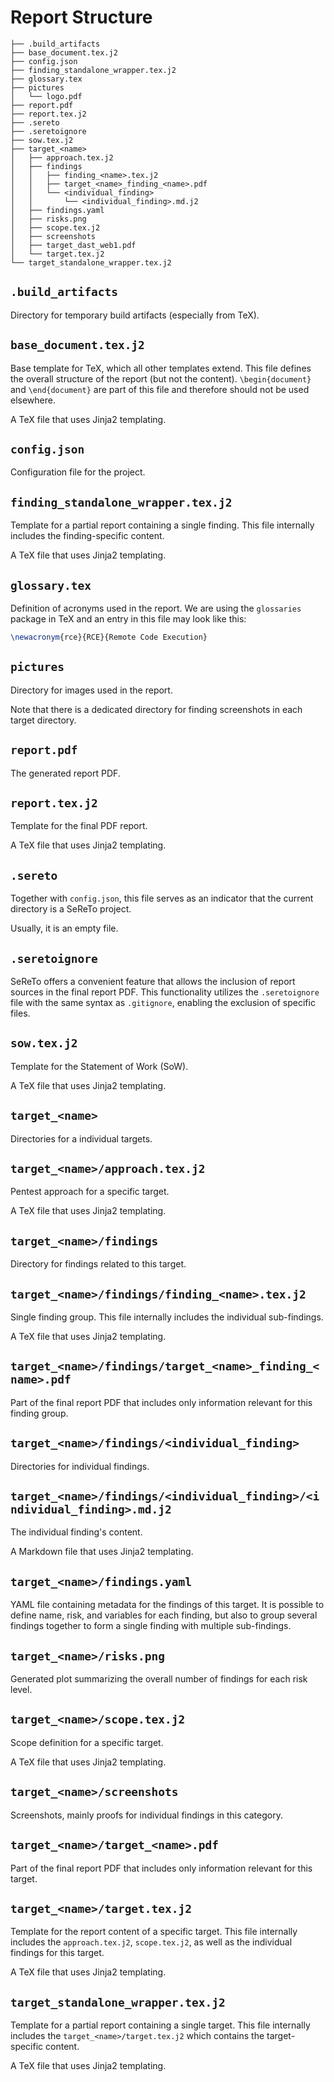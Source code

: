 # Report Structure

```text
├── .build_artifacts
├── base_document.tex.j2
├── config.json
├── finding_standalone_wrapper.tex.j2
├── glossary.tex
├── pictures
│   └── logo.pdf
├── report.pdf
├── report.tex.j2
├── .sereto
├── .seretoignore
├── sow.tex.j2
├── target_<name>
│   ├── approach.tex.j2
│   ├── findings
│   │   ├── finding_<name>.tex.j2
│   │   ├── target_<name>_finding_<name>.pdf
│   │   └── <individual_finding>
│   │       └── <individual_finding>.md.j2
│   ├── findings.yaml
│   ├── risks.png
│   ├── scope.tex.j2
│   ├── screenshots
│   ├── target_dast_web1.pdf
│   └── target.tex.j2
└── target_standalone_wrapper.tex.j2
```

## `.build_artifacts`

Directory for temporary build artifacts (especially from TeX).

## `base_document.tex.j2`

Base template for TeX, which all other templates extend. This file defines the overall structure of the report (but not the content). `\begin{document}` and `\end{document}` are part of this file and therefore should not be used elsewhere.

A TeX file that uses Jinja2 templating.

## `config.json`

Configuration file for the project.

## `finding_standalone_wrapper.tex.j2`

Template for a partial report containing a single finding. This file internally includes the finding-specific content.

A TeX file that uses Jinja2 templating.

## `glossary.tex`

Definition of acronyms used in the report. We are using the `glossaries` package in TeX and an entry in this file may look like this:

```tex
\newacronym{rce}{RCE}{Remote Code Execution}
```

## `pictures`

Directory for images used in the report.

Note that there is a dedicated directory for finding screenshots in each target directory.

## `report.pdf`

The generated report PDF.

## `report.tex.j2`

Template for the final PDF report.

A TeX file that uses Jinja2 templating.

## `.sereto`

Together with `config.json`, this file serves as an indicator that the current directory is a SeReTo project.

Usually, it is an empty file.

## `.seretoignore`

SeReTo offers a convenient feature that allows the inclusion of report sources in the final report PDF. This functionality utilizes the `.seretoignore` file with the same syntax as `.gitignore`, enabling the exclusion of specific files.

## `sow.tex.j2`

Template for the Statement of Work (SoW).

A TeX file that uses Jinja2 templating.

## `target_<name>`

Directories for a individual targets.

## `target_<name>/approach.tex.j2`

Pentest approach for a specific target.

A TeX file that uses Jinja2 templating.

## `target_<name>/findings`

Directory for findings related to this target.

## `target_<name>/findings/finding_<name>.tex.j2`

Single finding group. This file internally includes the individual sub-findings.

A TeX file that uses Jinja2 templating.

## `target_<name>/findings/target_<name>_finding_<name>.pdf`

Part of the final report PDF that includes only information relevant for this finding group.

## `target_<name>/findings/<individual_finding>`

Directories for individual findings.

## `target_<name>/findings/<individual_finding>/<individual_finding>.md.j2`

The individual finding's content.

A Markdown file that uses Jinja2 templating.

## `target_<name>/findings.yaml`

YAML file containing metadata for the findings of this target. It is possible to define name, risk, and variables for each finding, but also to group several findings together to form a single finding with multiple sub-findings.

## `target_<name>/risks.png`

Generated plot summarizing the overall number of findings for each risk level.

## `target_<name>/scope.tex.j2`

Scope definition for a specific target.

A TeX file that uses Jinja2 templating.

## `target_<name>/screenshots`

Screenshots, mainly proofs for individual findings in this category.

## `target_<name>/target_<name>.pdf`

Part of the final report PDF that includes only information relevant for this target.

## `target_<name>/target.tex.j2`

Template for the report content of a specific target. This file internally includes the `approach.tex.j2`, `scope.tex.j2`, as well as the individual findings for this target.

A TeX file that uses Jinja2 templating.

## `target_standalone_wrapper.tex.j2`

Template for a partial report containing a single target. This file internally includes the `target_<name>/target.tex.j2` which contains the target-specific content.

A TeX file that uses Jinja2 templating.
